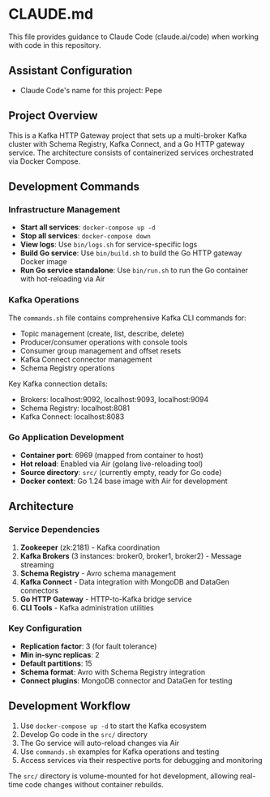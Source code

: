 # CLAUDE.md

This file provides guidance to Claude Code (claude.ai/code) when working with code in this repository.

## Assistant Configuration
- Claude Code's name for this project: Pepe

## Project Overview

This is a Kafka HTTP Gateway project that sets up a multi-broker Kafka cluster with Schema Registry, Kafka Connect, and a Go HTTP gateway service. The architecture consists of containerized services orchestrated via Docker Compose.

## Development Commands

### Infrastructure Management
- **Start all services**: `docker-compose up -d`
- **Stop all services**: `docker-compose down`
- **View logs**: Use `bin/logs.sh` for service-specific logs
- **Build Go service**: Use `bin/build.sh` to build the Go HTTP gateway Docker image
- **Run Go service standalone**: Use `bin/run.sh` to run the Go container with hot-reloading via Air

### Kafka Operations
The `commands.sh` file contains comprehensive Kafka CLI commands for:
- Topic management (create, list, describe, delete)
- Producer/consumer operations with console tools
- Consumer group management and offset resets
- Kafka Connect connector management
- Schema Registry operations

Key Kafka connection details:
- Brokers: localhost:9092, localhost:9093, localhost:9094
- Schema Registry: localhost:8081
- Kafka Connect: localhost:8083

### Go Application Development
- **Container port**: 6969 (mapped from container to host)
- **Hot reload**: Enabled via Air (golang live-reloading tool)
- **Source directory**: `src/` (currently empty, ready for Go code)
- **Docker context**: Go 1.24 base image with Air for development

## Architecture

### Service Dependencies
1. **Zookeeper** (zk:2181) - Kafka coordination
2. **Kafka Brokers** (3 instances: broker0, broker1, broker2) - Message streaming
3. **Schema Registry** - Avro schema management
4. **Kafka Connect** - Data integration with MongoDB and DataGen connectors
5. **Go HTTP Gateway** - HTTP-to-Kafka bridge service
6. **CLI Tools** - Kafka administration utilities

### Key Configuration
- **Replication factor**: 3 (for fault tolerance)
- **Min in-sync replicas**: 2
- **Default partitions**: 15
- **Schema format**: Avro with Schema Registry integration
- **Connect plugins**: MongoDB connector and DataGen for testing

## Development Workflow

1. Use `docker-compose up -d` to start the Kafka ecosystem
2. Develop Go code in the `src/` directory
3. The Go service will auto-reload changes via Air
4. Use `commands.sh` examples for Kafka operations and testing
5. Access services via their respective ports for debugging and monitoring

The `src/` directory is volume-mounted for hot development, allowing real-time code changes without container rebuilds.